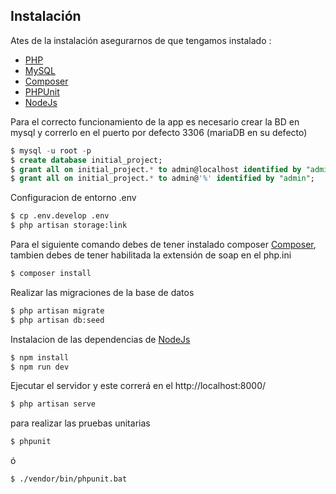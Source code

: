## Instalación 

Ates de la instalación asegurarnos de que tengamos instalado :
- [PHP](https://www.php.net/downloads) 
- [MySQL](https://www.mysql.com/downloads/)
- [Composer](https://getcomposer.org/doc/00-intro.md) 
- [PHPUnit](https://phpunit.readthedocs.io/es/latest/installation.html)
- [NodeJs](https://nodejs.org/es/)

Para el correcto funcionamiento de la app es necesario crear la BD en mysql y correrlo en el puerto por defecto 3306
(mariaDB en su defecto)
```sql
$ mysql -u root -p
$ create database initial_project;
$ grant all on initial_project.* to admin@localhost identified by "admin";
$ grant all on initial_project.* to admin@'%' identified by "admin";
```
Configuracion de entorno .env
```sh
$ cp .env.develop .env
$ php artisan storage:link
```
Para el siguiente comando debes de tener instalado composer [Composer](https://getcomposer.org/doc/00-intro.md), tambien debes de tener habilitada la extensión de soap en el php.ini 
```sh 
$ composer install
```
Realizar las migraciones de la base de datos 
```sh
$ php artisan migrate
$ php artisan db:seed
```
Instalacion de las dependencias de [NodeJs](https://nodejs.org/es/)

```sh
$ npm install
$ npm run dev
```

Ejecutar el servidor y este correrá en el http://localhost:8000/
```sh
$ php artisan serve
```
para realizar las pruebas unitarias
```sh
$ phpunit
```
ó
```sh
$ ./vendor/bin/phpunit.bat 
```